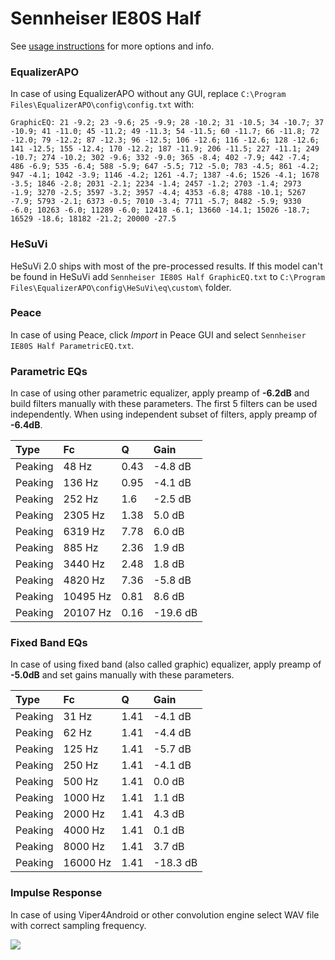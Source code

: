 # Sennheiser IE80S Half
See [usage instructions](https://github.com/jaakkopasanen/AutoEq#usage) for more options and info.

### EqualizerAPO
In case of using EqualizerAPO without any GUI, replace `C:\Program Files\EqualizerAPO\config\config.txt`
with:
```
GraphicEQ: 21 -9.2; 23 -9.6; 25 -9.9; 28 -10.2; 31 -10.5; 34 -10.7; 37 -10.9; 41 -11.0; 45 -11.2; 49 -11.3; 54 -11.5; 60 -11.7; 66 -11.8; 72 -12.0; 79 -12.2; 87 -12.3; 96 -12.5; 106 -12.6; 116 -12.6; 128 -12.6; 141 -12.5; 155 -12.4; 170 -12.2; 187 -11.9; 206 -11.5; 227 -11.1; 249 -10.7; 274 -10.2; 302 -9.6; 332 -9.0; 365 -8.4; 402 -7.9; 442 -7.4; 486 -6.9; 535 -6.4; 588 -5.9; 647 -5.5; 712 -5.0; 783 -4.5; 861 -4.2; 947 -4.1; 1042 -3.9; 1146 -4.2; 1261 -4.7; 1387 -4.6; 1526 -4.1; 1678 -3.5; 1846 -2.8; 2031 -2.1; 2234 -1.4; 2457 -1.2; 2703 -1.4; 2973 -1.9; 3270 -2.5; 3597 -3.2; 3957 -4.4; 4353 -6.8; 4788 -10.1; 5267 -7.9; 5793 -2.1; 6373 -0.5; 7010 -3.4; 7711 -5.7; 8482 -5.9; 9330 -6.0; 10263 -6.0; 11289 -6.0; 12418 -6.1; 13660 -14.1; 15026 -18.7; 16529 -18.6; 18182 -21.2; 20000 -27.5
```

### HeSuVi
HeSuVi 2.0 ships with most of the pre-processed results. If this model can't be found in HeSuVi add
`Sennheiser IE80S Half GraphicEQ.txt` to `C:\Program Files\EqualizerAPO\config\HeSuVi\eq\custom\` folder.

### Peace
In case of using Peace, click *Import* in Peace GUI and select `Sennheiser IE80S Half ParametricEQ.txt`.

### Parametric EQs
In case of using other parametric equalizer, apply preamp of **-6.2dB** and build filters manually
with these parameters. The first 5 filters can be used independently.
When using independent subset of filters, apply preamp of **-6.4dB**.

| Type    | Fc       |    Q | Gain     |
|:--------|:---------|:-----|:---------|
| Peaking | 48 Hz    | 0.43 | -4.8 dB  |
| Peaking | 136 Hz   | 0.95 | -4.1 dB  |
| Peaking | 252 Hz   | 1.6  | -2.5 dB  |
| Peaking | 2305 Hz  | 1.38 | 5.0 dB   |
| Peaking | 6319 Hz  | 7.78 | 6.0 dB   |
| Peaking | 885 Hz   | 2.36 | 1.9 dB   |
| Peaking | 3440 Hz  | 2.48 | 1.8 dB   |
| Peaking | 4820 Hz  | 7.36 | -5.8 dB  |
| Peaking | 10495 Hz | 0.81 | 8.6 dB   |
| Peaking | 20107 Hz | 0.16 | -19.6 dB |

### Fixed Band EQs
In case of using fixed band (also called graphic) equalizer, apply preamp of **-5.0dB** and set
gains manually with these parameters.

| Type    | Fc       |    Q | Gain     |
|:--------|:---------|:-----|:---------|
| Peaking | 31 Hz    | 1.41 | -4.1 dB  |
| Peaking | 62 Hz    | 1.41 | -4.4 dB  |
| Peaking | 125 Hz   | 1.41 | -5.7 dB  |
| Peaking | 250 Hz   | 1.41 | -4.1 dB  |
| Peaking | 500 Hz   | 1.41 | 0.0 dB   |
| Peaking | 1000 Hz  | 1.41 | 1.1 dB   |
| Peaking | 2000 Hz  | 1.41 | 4.3 dB   |
| Peaking | 4000 Hz  | 1.41 | 0.1 dB   |
| Peaking | 8000 Hz  | 1.41 | 3.7 dB   |
| Peaking | 16000 Hz | 1.41 | -18.3 dB |

### Impulse Response
In case of using Viper4Android or other convolution engine select WAV file with correct sampling frequency.

![](https://raw.githubusercontent.com/jaakkopasanen/AutoEq/master/results/crinacle/harman_in-ear_2017-1/Sennheiser%20IE80S%20Half/Sennheiser%20IE80S%20Half.png)